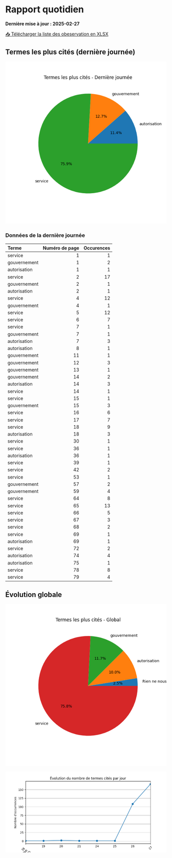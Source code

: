 # Rapport quotidien

**Dernière mise à jour : 2025-02-27**

[📥 Télécharger la liste des obeservation en XLSX](https://github.com/LlrdntCORDER/VeilleMoniteur/releases/latest/download/Data.xlsx)

## Termes les plus cités (dernière journée)

![Graphique](img/last_day_pie.png)

### Données de la dernière journée

| Terme        |   Numéro de page |   Occurences |
|:-------------|-----------------:|-------------:|
| service      |                1 |            1 |
| gouvernement |                1 |            2 |
| autorisation |                1 |            1 |
| service      |                2 |           17 |
| gouvernement |                2 |            1 |
| autorisation |                2 |            1 |
| service      |                4 |           12 |
| gouvernement |                4 |            1 |
| service      |                5 |           12 |
| service      |                6 |            7 |
| service      |                7 |            1 |
| gouvernement |                7 |            1 |
| autorisation |                7 |            3 |
| autorisation |                8 |            1 |
| gouvernement |               11 |            1 |
| gouvernement |               12 |            3 |
| gouvernement |               13 |            1 |
| gouvernement |               14 |            2 |
| autorisation |               14 |            3 |
| service      |               14 |            1 |
| service      |               15 |            1 |
| gouvernement |               15 |            3 |
| service      |               16 |            6 |
| service      |               17 |            7 |
| service      |               18 |            9 |
| autorisation |               18 |            3 |
| service      |               30 |            1 |
| service      |               36 |            1 |
| autorisation |               36 |            1 |
| service      |               39 |            1 |
| service      |               42 |            2 |
| service      |               53 |            1 |
| gouvernement |               57 |            2 |
| gouvernement |               59 |            4 |
| service      |               64 |            8 |
| service      |               65 |           13 |
| service      |               66 |            5 |
| service      |               67 |            3 |
| service      |               68 |            2 |
| service      |               69 |            1 |
| autorisation |               69 |            1 |
| service      |               72 |            2 |
| autorisation |               74 |            4 |
| autorisation |               75 |            1 |
| service      |               78 |            8 |
| service      |               79 |            4 |

## Évolution globale

![Graphique](img/global_pie.png)

![Graphique](img/evolution_line.png)

